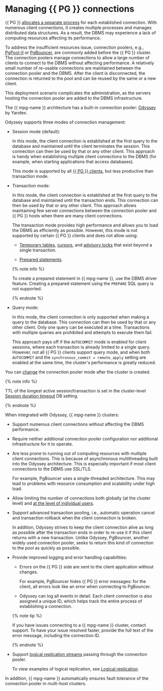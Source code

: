 # Managing {{ PG }} connections

{{ PG }} [allocates a separate process](https://www.postgresql.org/docs/current/connect-estab.html) for each established connection. With numerous client connections, it creates multiple processes and manages distributed data structures. As a result, the DBMS may experience a lack of computing resources affecting its performance.

To address the insufficient resources issue, connection poolers, e.g., [PgPool-II](https://www.pgpool.net) or [PgBouncer](https://www.pgbouncer.org/), are commonly added before the {{ PG }} cluster. The connection poolers manage connections to allow a large number of clients to connect to the DBMS without affecting performance. A relatively small number of re-usable connections are maintained between the connection pooler and the DBMS. After the client is disconnected, the connection is returned to the pool and can be reused by the same or a new client.

This deployment scenario complicates the administration, as the servers hosting the connection pooler are added to the DBMS infrastructure.

The {{ mpg-name }} architecture has a built-in connection pooler: [Odyssey](https://yandex.ru/dev/odyssey/) by Yandex.

Odyssey supports three modes of connection management:


* Session mode (default):


    In this mode, the client connection is established at the first query to the database and maintained until the client terminates the session. This connection can then be used by that or any other client. This approach is handy when establishing multiple client connections to the DBMS (for example, when starting applications that access databases).

    This mode is supported by all [{{ PG }} clients](supported-clients.md), but less productive than transaction mode.


* Transaction mode:


    In this mode, the client connection is established at the first query to the database and maintained until the transaction ends. This connection can then be used by that or any other client. This approach allows maintaining few server connections between the connection pooler and {{ PG }} hosts when there are many client connections.

    The transaction mode provides high performance and allows you to load the DBMS as efficiently as possible. However, this mode is not supported by certain {{ PG }} clients and does not allow using:

    * [Temporary tables](https://www.postgresql.org/docs/current/sql-createtable.html), [cursors](https://www.postgresql.org/docs/current/plpgsql-cursors.html), and [advisory locks](https://www.postgresql.org/docs/current/explicit-locking.html#ADVISORY-LOCKS) that exist beyond a single transaction.

    * [Prepared statements](https://www.postgresql.org/docs/current/sql-prepare.html).

    {% note info %}

    To create a prepared statement in {{ mpg-name }}, use the DBMS driver feature. Creating a prepared statement using the `PREPARE` SQL query is not supported.

    {% endnote %}

* Query mode:

    In this mode, the client connection is only supported when making a query to the database. This connection can then be used by that or any other client. Only one query can be executed at a time. Transactions with multiple queries are prohibited and attempts to execute them fail.

    This approach pays off if the `AUTOCOMMIT` mode is enabled for client sessions, where each transaction is already limited to a single query. However, not all {{ PG }} clients support query mode, and when both `AUTOCOMMIT` and the `synchronous_commit = remote_apply` setting are enabled at the same time, the cluster's performance is greatly reduced.

You can [change](../operations/update.md#change-pooler-config) the connection pooler mode after the cluster is created.

{% note info %}

TTL of the longest active session/transaction is set in the cluster-level [Session duration timeout](./settings-list.md#setting-session-duration-timeout) DB setting.

{% endnote %}

When integrated with Odyssey, {{ mpg-name }} clusters:

* Support numerous client connections without affecting the DBMS performance.
* Require neither additional connection pooler configuration nor additional infrastructure for it to operate.
* Are less prone to running out of computing resources with multiple client connections. This is because of asynchronous multithreading built into the Odyssey architecture. This is especially important if most client connections to the DBMS use SSL/TLS.

  For example, PgBouncer uses a single-threaded architecture. This may lead to problems with resource consumption and scalability under high load.

* Allow limiting the number of connections both globally (at the cluster level) and [at the level of individual users](../operations/cluster-users.md#update-settings).
* Support advanced transaction pooling, i.e., automatic operation cancel and transaction rollback when the client connection is broken.

  In addition, Odyssey strives to keep the client connection alive as long as possible after the transaction ends in order to re-use it if this client returns with a new transaction. Unlike Odyssey, PgBouncer, another widely used connection pooler, seeks to return this kind of connection to the pool as quickly as possible.

* Provide improved logging and error handling capabilities:

    * Errors on the {{ PG }} side are sent to the client application without changes.

      For example, PgBouncer hides {{ PG }} error messages: for the client, all errors look like an error when connecting to PgBouncer.

    * Odyssey can log all events in detail. Each client connection is also assigned a unique ID, which helps track the entire process of establishing a connection.

    {% note tip %}

    If you have issues connecting to a {{ mpg-name }} cluster, contact support. To have your issue resolved faster, provide the full text of the error message, including the connection ID.

    {% endnote %}

* Support [logical replication streams](https://www.postgresql.org/docs/current/logical-replication.html) passing through the connection pooler.

    To view examples of logical replication, see [Logical replication](../tutorials/replication-overview.md).

In addition, {{ mpg-name }} automatically ensures fault tolerance of the connection pooler in multi-host clusters.
